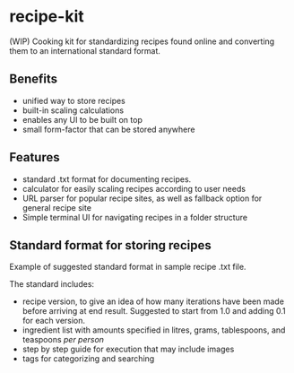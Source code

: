 # recipe-kit
(WIP)
Cooking kit for standardizing recipes found online and converting them to an international standard format.

## Benefits
* unified way to store recipes
* built-in scaling calculations
* enables any UI to be built on top
* small form-factor that can be stored anywhere

## Features
* standard .txt format for documenting recipes.
* calculator for easily scaling recipes according to user needs
* URL parser for popular recipe sites, as well as fallback option for general recipe site
* Simple terminal UI for navigating recipes in a folder structure

## Standard format for storing recipes
Example of suggested standard format in sample recipe .txt file.

The standard includes:
* recipe version, to give an idea of how many iterations have been made before arriving at end result. Suggested to start from 1.0 and adding 0.1 for each version.
* ingredient list with amounts specified in litres, grams, tablespoons, and teaspoons _per person_
* step by step guide for execution that may include images
* tags for categorizing and searching
